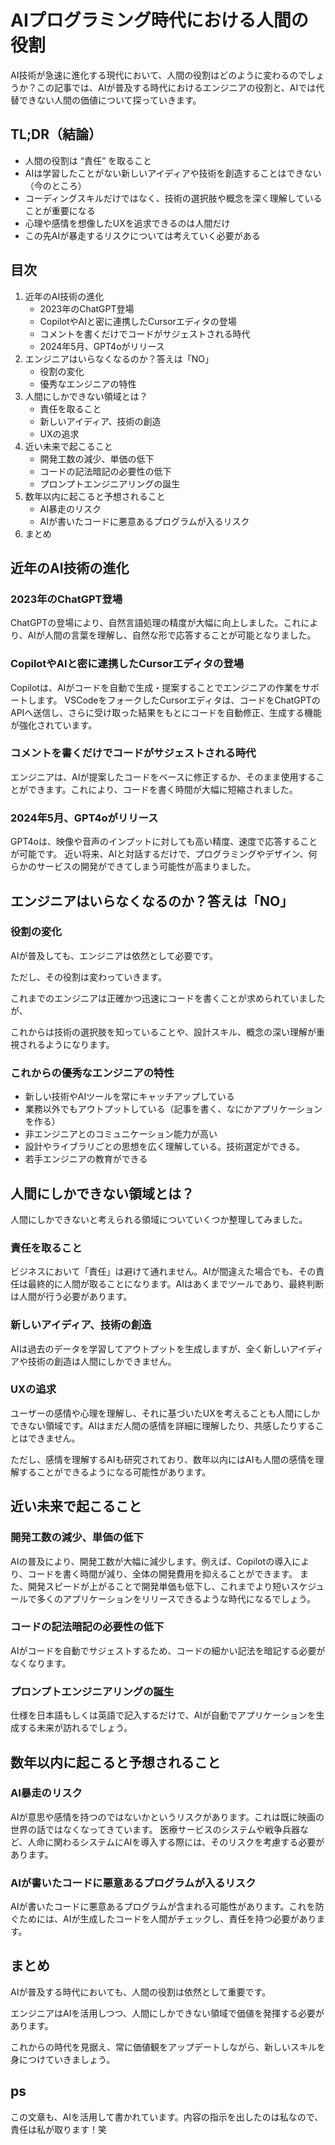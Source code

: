 # AIプログラミング時代における人間の役割

AI技術が急速に進化する現代において、人間の役割はどのように変わるのでしょうか？この記事では、AIが普及する時代におけるエンジニアの役割と、AIでは代替できない人間の価値について探っていきます。

## TL;DR（結論）

- 人間の役割は “責任” を取ること
- AIは学習したことがない新しいアイディアや技術を創造することはできない（今のところ）
- コーディングスキルだけではなく、技術の選択肢や概念を深く理解していることが重要になる
- 心理や感情を想像したUXを追求できるのは人間だけ
- この先AIが暴走するリスクについては考えていく必要がある

## 目次

1. 近年のAI技術の進化
    - 2023年のChatGPT登場
    - CopilotやAIと密に連携したCursorエディタの登場
    - コメントを書くだけでコードがサジェストされる時代
    - 2024年5月、GPT4oがリリース
2. エンジニアはいらなくなるのか？答えは「NO」
    - 役割の変化
    - 優秀なエンジニアの特性
3. 人間にしかできない領域とは？
    - 責任を取ること
    - 新しいアイディア、技術の創造
    - UXの追求
4. 近い未来で起こること
    - 開発工数の減少、単価の低下
    - コードの記法暗記の必要性の低下
    - プロンプトエンジニアリングの誕生
5. 数年以内に起こると予想されること
    - AI暴走のリスク
    - AIが書いたコードに悪意あるプログラムが入るリスク
6. まとめ
    
## 近年のAI技術の進化

### 2023年のChatGPT登場
ChatGPTの登場により、自然言語処理の精度が大幅に向上しました。これにより、AIが人間の言葉を理解し、自然な形で応答することが可能となりました。

### CopilotやAIと密に連携したCursorエディタの登場
Copilotは、AIがコードを自動で生成・提案することでエンジニアの作業をサポートします。
VSCodeをフォークしたCursorエディタは、コードをChatGPTのAPIへ送信し、さらに受け取った結果をもとにコードを自動修正、生成する機能が強化されています。

### コメントを書くだけでコードがサジェストされる時代
エンジニアは、AIが提案したコードをベースに修正するか、そのまま使用することができます。これにより、コードを書く時間が大幅に短縮されました。

### 2024年5月、GPT4oがリリース

GPT4oは、映像や音声のインプットに対しても高い精度、速度で応答することが可能です。
近い将来、AIと対話するだけで、プログラミングやデザイン、何らかのサービスの開発ができてしまう可能性が高まりました。

## エンジニアはいらなくなるのか？答えは「NO」

### 役割の変化
AIが普及しても、エンジニアは依然として必要です。

ただし、その役割は変わっていきます。

これまでのエンジニアは正確かつ迅速にコードを書くことが求められていましたが、

これからは技術の選択肢を知っていることや、設計スキル、概念の深い理解が重視されるようになります。

### これからの優秀なエンジニアの特性
- 新しい技術やAIツールを常にキャッチアップしている
- 業務以外でもアウトプットしている（記事を書く、なにかアプリケーションを作る）
- 非エンジニアとのコミュニケーション能力が高い
- 設計やライブラリごとの思想を広く理解している。技術選定ができる。
- 若手エンジニアの教育ができる

## 人間にしかできない領域とは？

人間にしかできないと考えられる領域についていくつか整理してみました。

### 責任を取ること
ビジネスにおいて「責任」は避けて通れません。AIが間違えた場合でも、その責任は最終的に人間が取ることになります。AIはあくまでツールであり、最終判断は人間が行う必要があります。

### 新しいアイディア、技術の創造
AIは過去のデータを学習してアウトプットを生成しますが、全く新しいアイディアや技術の創造は人間にしかできません。

### UXの追求
ユーザーの感情や心理を理解し、それに基づいたUXを考えることも人間にしかできない領域です。AIはまだ人間の感情を詳細に理解したり、共感したりすることはできません。

ただし、感情を理解するAIも研究されており、数年以内にはAIも人間の感情を理解することができるようになる可能性があります。

## 近い未来で起こること

### 開発工数の減少、単価の低下
AIの普及により、開発工数が大幅に減少します。例えば、Copilotの導入により、コードを書く時間が減り、全体の開発費用を抑えることができます。
また、開発スピードが上がることで開発単価も低下し、これまでより短いスケジュールで多くのアプリケーションをリリースできるような時代になるでしょう。

### コードの記法暗記の必要性の低下
AIがコードを自動でサジェストするため、コードの細かい記法を暗記する必要がなくなります。

### プロンプトエンジニアリングの誕生
仕様を日本語もしくは英語で記入するだけで、AIが自動でアプリケーションを生成する未来が訪れるでしょう。

## 数年以内に起こると予想されること

### AI暴走のリスク
AIが意思や感情を持つのではないかというリスクがあります。これは既に映画の世界の話ではなくなってきています。
医療サービスのシステムや戦争兵器など、人命に関わるシステムにAIを導入する際には、そのリスクを考慮する必要があります。

### AIが書いたコードに悪意あるプログラムが入るリスク
AIが書いたコードに悪意あるプログラムが含まれる可能性があります。これを防ぐためには、AIが生成したコードを人間がチェックし、責任を持つ必要があります。


## まとめ

AIが普及する時代においても、人間の役割は依然として重要です。

エンジニアはAIを活用しつつ、人間にしかできない領域で価値を発揮する必要があります。

これからの時代を見据え、常に価値観をアップデートしながら、新しいスキルを身につけていきましょう。

## ps

この文章も、AIを活用して書かれています。内容の指示を出したのは私なので、責任は私が取ります！笑
